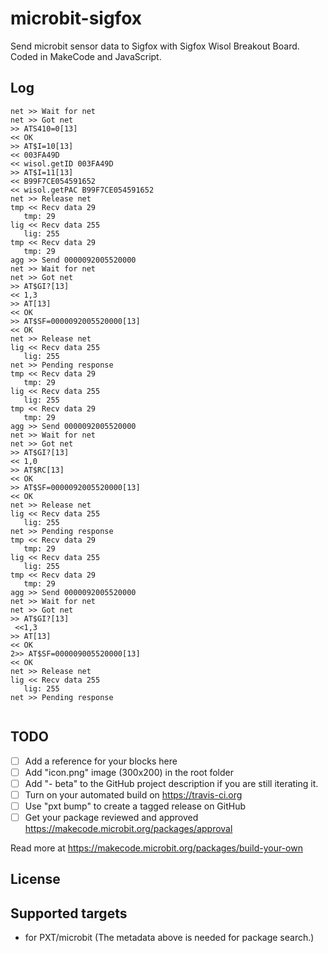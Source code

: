 # microbit-sigfox
Send microbit sensor data to Sigfox with Sigfox Wisol Breakout Board. Coded in MakeCode and JavaScript.

## Log

```
 net >> Wait for net
net >> Got net
>> ATS410=0[13]               
 << OK                         
>> AT$I=10[13]                
 << 003FA49D                   
<< wisol.getID 003FA49D
>> AT$I=11[13]                
<< B99F7CE054591652           
<< wisol.getPAC B99F7CE054591652
net >> Release net
tmp << Recv data 29
   tmp: 29
lig << Recv data 255
   lig: 255
tmp << Recv data 29
   tmp: 29
agg >> Send 0000092005520000
net >> Wait for net
net >> Got net
>> AT$GI?[13]                 
<< 1,3                        
>> AT[13]                     
 << OK                         
>> AT$SF=0000092005520000[13] 
 << OK                         
net >> Release net
lig << Recv data 255
   lig: 255
net >> Pending response
tmp << Recv data 29
   tmp: 29
lig << Recv data 255
   lig: 255
tmp << Recv data 29
   tmp: 29
agg >> Send 0000092005520000
net >> Wait for net
net >> Got net
>> AT$GI?[13]                 
 << 1,0                        
>> AT$RC[13]                  
 << OK                         
>> AT$SF=0000092005520000[13] 
 << OK                         
net >> Release net
lig << Recv data 255
   lig: 255
net >> Pending response
tmp << Recv data 29
   tmp: 29
lig << Recv data 255
   lig: 255
tmp << Recv data 29
   tmp: 29
agg >> Send 0000092005520000
net >> Wait for net
net >> Got net
>> AT$GI?[13]                 
  <<1,3                        
>> AT[13]                     
 << OK                         
2>> AT$SF=000009005520000[13] 
<< OK                         
net >> Release net
lig << Recv data 255
   lig: 255
net >> Pending response


```

## TODO

- [ ] Add a reference for your blocks here
- [ ] Add "icon.png" image (300x200) in the root folder
- [ ] Add "- beta" to the GitHub project description if you are still iterating it.
- [ ] Turn on your automated build on https://travis-ci.org
- [ ] Use "pxt bump" to create a tagged release on GitHub
- [ ] Get your package reviewed and approved https://makecode.microbit.org/packages/approval

Read more at https://makecode.microbit.org/packages/build-your-own

## License



## Supported targets

* for PXT/microbit
(The metadata above is needed for package search.)

